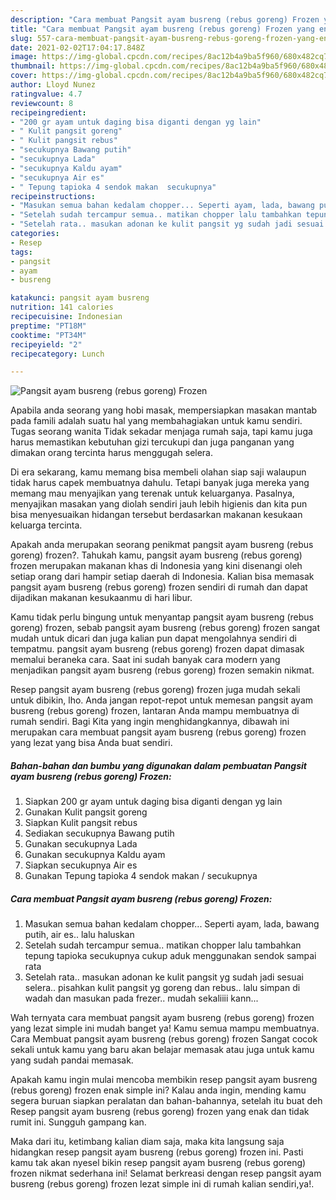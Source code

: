 ```yaml
---
description: "Cara membuat Pangsit ayam busreng (rebus goreng) Frozen yang enak dan Mudah Dibuat"
title: "Cara membuat Pangsit ayam busreng (rebus goreng) Frozen yang enak dan Mudah Dibuat"
slug: 557-cara-membuat-pangsit-ayam-busreng-rebus-goreng-frozen-yang-enak-dan-mudah-dibuat
date: 2021-02-02T17:04:17.848Z
image: https://img-global.cpcdn.com/recipes/8ac12b4a9ba5f960/680x482cq70/pangsit-ayam-busreng-rebus-goreng-frozen-foto-resep-utama.jpg
thumbnail: https://img-global.cpcdn.com/recipes/8ac12b4a9ba5f960/680x482cq70/pangsit-ayam-busreng-rebus-goreng-frozen-foto-resep-utama.jpg
cover: https://img-global.cpcdn.com/recipes/8ac12b4a9ba5f960/680x482cq70/pangsit-ayam-busreng-rebus-goreng-frozen-foto-resep-utama.jpg
author: Lloyd Nunez
ratingvalue: 4.7
reviewcount: 8
recipeingredient:
- "200 gr ayam untuk daging bisa diganti dengan yg lain"
- " Kulit pangsit goreng"
- " Kulit pangsit rebus"
- "secukupnya Bawang putih"
- "secukupnya Lada"
- "secukupnya Kaldu ayam"
- "secukupnya Air es"
- " Tepung tapioka 4 sendok makan  secukupnya"
recipeinstructions:
- "Masukan semua bahan kedalam chopper... Seperti ayam, lada, bawang putih, air es.. lalu haluskan"
- "Setelah sudah tercampur semua.. matikan chopper lalu tambahkan tepung tapioka secukupnya cukup aduk menggunakan sendok sampai rata"
- "Setelah rata.. masukan adonan ke kulit pangsit yg sudah jadi sesuai selera.. pisahkan kulit pangsit yg goreng dan rebus.. lalu simpan di wadah dan masukan pada frezer.. mudah sekaliiii kann..."
categories:
- Resep
tags:
- pangsit
- ayam
- busreng

katakunci: pangsit ayam busreng 
nutrition: 141 calories
recipecuisine: Indonesian
preptime: "PT18M"
cooktime: "PT34M"
recipeyield: "2"
recipecategory: Lunch

---
```



![Pangsit ayam busreng (rebus goreng) Frozen](https://img-global.cpcdn.com/recipes/8ac12b4a9ba5f960/680x482cq70/pangsit-ayam-busreng-rebus-goreng-frozen-foto-resep-utama.jpg)

Apabila anda seorang yang hobi masak, mempersiapkan masakan mantab pada famili adalah suatu hal yang membahagiakan untuk kamu sendiri. Tugas seorang  wanita Tidak sekadar menjaga rumah saja, tapi kamu juga harus memastikan kebutuhan gizi tercukupi dan juga panganan yang dimakan orang tercinta harus menggugah selera.

Di era  sekarang, kamu memang bisa membeli olahan siap saji walaupun tidak harus capek membuatnya dahulu. Tetapi banyak juga mereka yang memang mau menyajikan yang terenak untuk keluarganya. Pasalnya, menyajikan masakan yang diolah sendiri jauh lebih higienis dan kita pun bisa menyesuaikan hidangan tersebut berdasarkan makanan kesukaan keluarga tercinta. 



Apakah anda merupakan seorang penikmat pangsit ayam busreng (rebus goreng) frozen?. Tahukah kamu, pangsit ayam busreng (rebus goreng) frozen merupakan makanan khas di Indonesia yang kini disenangi oleh setiap orang dari hampir setiap daerah di Indonesia. Kalian bisa memasak pangsit ayam busreng (rebus goreng) frozen sendiri di rumah dan dapat dijadikan makanan kesukaanmu di hari libur.

Kamu tidak perlu bingung untuk menyantap pangsit ayam busreng (rebus goreng) frozen, sebab pangsit ayam busreng (rebus goreng) frozen sangat mudah untuk dicari dan juga kalian pun dapat mengolahnya sendiri di tempatmu. pangsit ayam busreng (rebus goreng) frozen dapat dimasak memalui beraneka cara. Saat ini sudah banyak cara modern yang menjadikan pangsit ayam busreng (rebus goreng) frozen semakin nikmat.

Resep pangsit ayam busreng (rebus goreng) frozen juga mudah sekali untuk dibikin, lho. Anda jangan repot-repot untuk memesan pangsit ayam busreng (rebus goreng) frozen, lantaran Anda mampu membuatnya di rumah sendiri. Bagi Kita yang ingin menghidangkannya, dibawah ini merupakan cara membuat pangsit ayam busreng (rebus goreng) frozen yang lezat yang bisa Anda buat sendiri.

<!--inarticleads1-->

##### Bahan-bahan dan bumbu yang digunakan dalam pembuatan Pangsit ayam busreng (rebus goreng) Frozen:

1. Siapkan 200 gr ayam untuk daging bisa diganti dengan yg lain
1. Gunakan  Kulit pangsit goreng
1. Siapkan  Kulit pangsit rebus
1. Sediakan secukupnya Bawang putih
1. Gunakan secukupnya Lada
1. Gunakan secukupnya Kaldu ayam
1. Siapkan secukupnya Air es
1. Gunakan  Tepung tapioka 4 sendok makan / secukupnya




<!--inarticleads2-->

##### Cara membuat Pangsit ayam busreng (rebus goreng) Frozen:

1. Masukan semua bahan kedalam chopper... Seperti ayam, lada, bawang putih, air es.. lalu haluskan
1. Setelah sudah tercampur semua.. matikan chopper lalu tambahkan tepung tapioka secukupnya cukup aduk menggunakan sendok sampai rata
1. Setelah rata.. masukan adonan ke kulit pangsit yg sudah jadi sesuai selera.. pisahkan kulit pangsit yg goreng dan rebus.. lalu simpan di wadah dan masukan pada frezer.. mudah sekaliiii kann...




Wah ternyata cara membuat pangsit ayam busreng (rebus goreng) frozen yang lezat simple ini mudah banget ya! Kamu semua mampu membuatnya. Cara Membuat pangsit ayam busreng (rebus goreng) frozen Sangat cocok sekali untuk kamu yang baru akan belajar memasak atau juga untuk kamu yang sudah pandai memasak.

Apakah kamu ingin mulai mencoba membikin resep pangsit ayam busreng (rebus goreng) frozen enak simple ini? Kalau anda ingin, mending kamu segera buruan siapkan peralatan dan bahan-bahannya, setelah itu buat deh Resep pangsit ayam busreng (rebus goreng) frozen yang enak dan tidak rumit ini. Sungguh gampang kan. 

Maka dari itu, ketimbang kalian diam saja, maka kita langsung saja hidangkan resep pangsit ayam busreng (rebus goreng) frozen ini. Pasti kamu tak akan nyesel bikin resep pangsit ayam busreng (rebus goreng) frozen nikmat sederhana ini! Selamat berkreasi dengan resep pangsit ayam busreng (rebus goreng) frozen lezat simple ini di rumah kalian sendiri,ya!.

